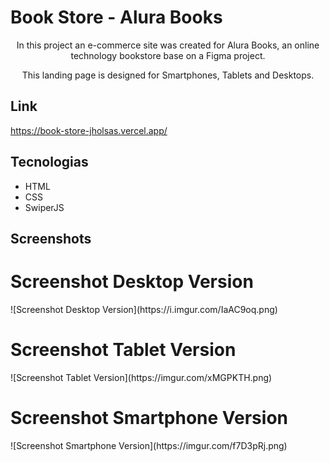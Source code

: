# Book Store - Alura Books

<p align="center">In this project an e-commerce site was created for Alura Books, an online technology bookstore base on a Figma project.</p>
<p align="center">This landing page is designed for Smartphones, Tablets and Desktops.</p>

## Link
https://book-store-jholsas.vercel.app/

## Tecnologias
* HTML
* CSS
* SwiperJS

## Screenshots
<h1>Screenshot Desktop Version</h1>
![Screenshot Desktop Version](https://i.imgur.com/IaAC9oq.png)

<h1>Screenshot Tablet Version</h1>
![Screenshot Tablet Version](https://imgur.com/xMGPKTH.png)

<h1>Screenshot Smartphone Version</h1>
![Screenshot Smartphone Version](https://imgur.com/f7D3pRj.png)
